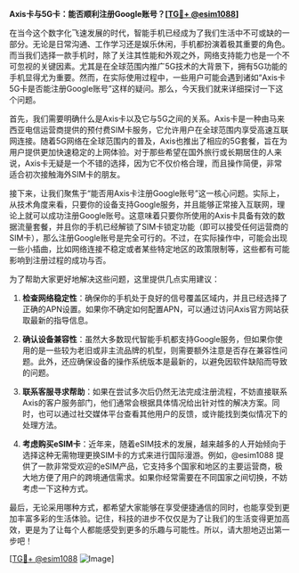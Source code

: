 **Axis卡与5G卡：能否顺利注册Google账号？[[TG💪+ @esim1088](https://t.me/s/esim1088)]**

在当今这个数字化飞速发展的时代，智能手机已经成为了我们生活中不可或缺的一部分。无论是日常沟通、工作学习还是娱乐休闲，手机都扮演着极其重要的角色。而当我们选择一款手机时，除了关注其性能和外观之外，网络支持能力也是一个不可忽视的关键因素。尤其是在全球范围内推广5G技术的大背景下，拥有5G功能的手机显得尤为重要。然而，在实际使用过程中，一些用户可能会遇到诸如“Axis卡5G卡是否能注册Google账号”这样的疑问。那么，今天我们就来详细探讨一下这个问题。

首先，我们需要明确什么是Axis卡以及它与5G之间的关系。Axis卡是一种由马来西亚电信运营商提供的预付费SIM卡服务，它允许用户在全球范围内享受高速互联网连接。随着5G网络在全球范围内的普及，Axis也推出了相应的5G套餐，旨在为用户提供更加快速稳定的上网体验。对于那些希望在国外旅行或长期居住的人来说，Axis卡无疑是一个不错的选择，因为它不仅价格合理，而且操作简便，非常适合初次接触海外SIM卡的朋友。

接下来，让我们聚焦于“能否用Axis卡注册Google账号”这一核心问题。实际上，从技术角度来看，只要你的设备支持Google服务，并且能够正常接入互联网，理论上就可以成功注册Google账号。这意味着只要你所使用的Axis卡具备有效的数据流量套餐，并且你的手机已经解锁了SIM卡锁定功能（即可以接受任何运营商的SIM卡），那么注册Google账号是完全可行的。不过，在实际操作中，可能会出现一些小插曲，比如网络连接不稳定或者某些特定地区的政策限制等，这些都有可能影响到注册过程的成功与否。

为了帮助大家更好地解决这些问题，这里提供几点实用建议：

1. **检查网络稳定性**：确保你的手机处于良好的信号覆盖区域内，并且已经选择了正确的APN设置。如果你不确定如何配置APN，可以通过访问Axis官方网站获取最新的指导信息。
   
2. **确认设备兼容性**：虽然大多数现代智能手机都支持Google服务，但如果你使用的是一些较为老旧或非主流品牌的机型，则需要额外注意是否存在兼容性问题。此外，还应确保设备的操作系统版本是最新的，以避免因软件缺陷而导致的问题。

3. **联系客服寻求帮助**：如果在尝试多次后仍然无法完成注册流程，不妨直接联系Axis的客户服务部门，他们通常会根据具体情况给出针对性的解决方案。同时，也可以通过社交媒体平台查看其他用户的反馈，或许能找到类似情况下的处理方法。

4. **考虑购买eSIM卡**：近年来，随着eSIM技术的发展，越来越多的人开始倾向于选择这种无需物理更换SIM卡的方式来进行国际漫游。例如，@esim1088 提供了一款非常受欢迎的eSIM产品，它支持多个国家和地区的主要运营商，极大地方便了用户的跨境通信需求。如果你经常需要在不同国家之间切换，不妨考虑一下这种方式。

最后，无论采用哪种方式，都希望大家能够在享受便捷通信的同时，也能享受到更加丰富多彩的生活体验。记住，科技的进步不仅仅是为了让我们的生活变得更加高效，更是为了让每个人都能感受到更多的乐趣与可能性。所以，请大胆地迈出第一步吧！

[[TG💪+ @esim1088](https://t.me/s/esim1088) ![Image](https://i.postimg.cc/4NQfJmqS/Snipaste-2025-05-13-00-14-12.png)]